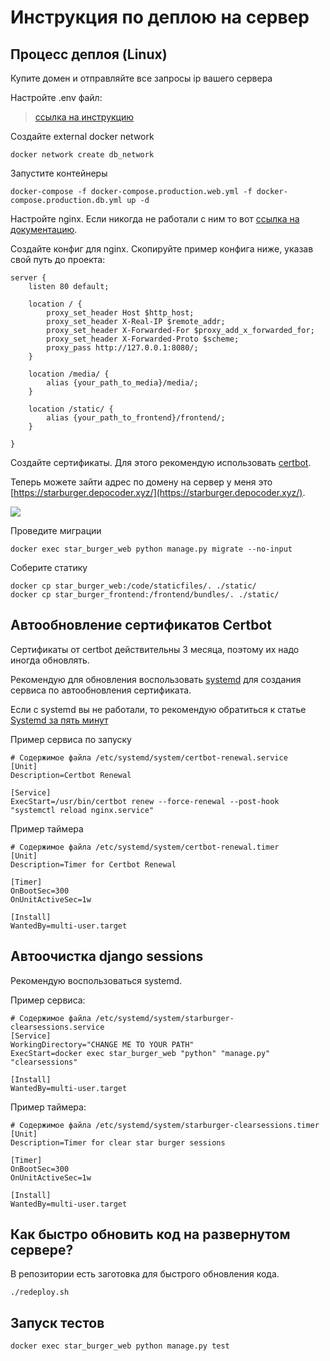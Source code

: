 # Инструкция по деплою на сервер

## Процесс деплоя (Linux)

Купите домен и отправляйте все запросы ip вашего сервера

Настройте .env файл:

> [ссылка на инструкцию](https://github.com/depocoder/star-burger/blob/main/README.md#%D0%BD%D0%B0%D1%81%D1%82%D1%80%D0%BE%D0%B9%D1%82%D0%B5-%D0%B1%D1%8D%D0%BA%D0%B5%D0%BD%D0%B4)

Создайте external docker network

```shell
docker network create db_network
```

Запустите контейнеры

```shell
docker-compose -f docker-compose.production.web.yml -f docker-compose.production.db.yml up -d
```

Настройте nginx. Если никогда не работали с ним то вот [ссылка на документацию](https://nginx.org/en/docs/).

Создайте конфиг для nginx. Скопируйте пример конфига ниже, указав свой путь до проекта:

```nginx
server {
    listen 80 default;

    location / {
        proxy_set_header Host $http_host;
        proxy_set_header X-Real-IP $remote_addr;
        proxy_set_header X-Forwarded-For $proxy_add_x_forwarded_for;
        proxy_set_header X-Forwarded-Proto $scheme;
        proxy_pass http://127.0.0.1:8080/;
    }

    location /media/ {
        alias {your_path_to_media}/media/;
    }

    location /static/ {
        alias {your_path_to_frontend}/frontend/;
    }

}
```

Создайте сертификаты. Для этого рекомендую использовать [certbot](https://certbot.eff.org/).

Теперь можете зайти адрес по домену на сервер у меня это  [https://starburger.depocoder.xyz/](https://starburger.depocoder.xyz/).

![](https://i.imgur.com/6eIGuKj.png)


Проведите миграции
```shell
docker exec star_burger_web python manage.py migrate --no-input
```

Соберите статику 
```shell
docker cp star_burger_web:/code/staticfiles/. ./static/
docker cp star_burger_frontend:/frontend/bundles/. ./static/
```

## Автообновление сертификатов Certbot
Сертификаты от certbot действительны 3 месяца, поэтому их надо иногда обновлять.

Рекомендую для обновления воспользовать [systemd](https://en.wikipedia.org/wiki/Systemd) для создания сервиса по автообновления сертификата.

Если с systemd вы не работали, то рекомендую обратиться к статье [Systemd за пять минут](https://habr.com/ru/company/southbridge/blog/255845/)

Пример сервиса по запуску
```
# Содержимое файла /etc/systemd/system/certbot-renewal.service
[Unit]
Description=Certbot Renewal

[Service]
ExecStart=/usr/bin/certbot renew --force-renewal --post-hook "systemctl reload nginx.service"
```

Пример таймера
```
# Содержимое файла /etc/systemd/system/certbot-renewal.timer
[Unit]
Description=Timer for Certbot Renewal

[Timer]
OnBootSec=300
OnUnitActiveSec=1w

[Install]
WantedBy=multi-user.target
```

## Автоочистка django sessions

Рекомендую воспользоваться systemd.

Пример сервиса:
```
# Содержимое файла /etc/systemd/system/starburger-clearsessions.service
[Service]
WorkingDirectory="CHANGE ME TO YOUR PATH"
ExecStart=docker exec star_burger_web "python" "manage.py" "clearsessions"

[Install]
WantedBy=multi-user.target
```

Пример таймера:
```
# Содержимое файла /etc/systemd/system/starburger-clearsessions.timer
[Unit]
Description=Timer for clear star burger sessions

[Timer]
OnBootSec=300
OnUnitActiveSec=1w

[Install]
WantedBy=multi-user.target
```

## Как быстро обновить код на развернутом сервере?
В репозитории есть заготовка для быстрого обновления кода.
```shell
./redeploy.sh
```

## Запуск тестов
```shell
docker exec star_burger_web python manage.py test
```



